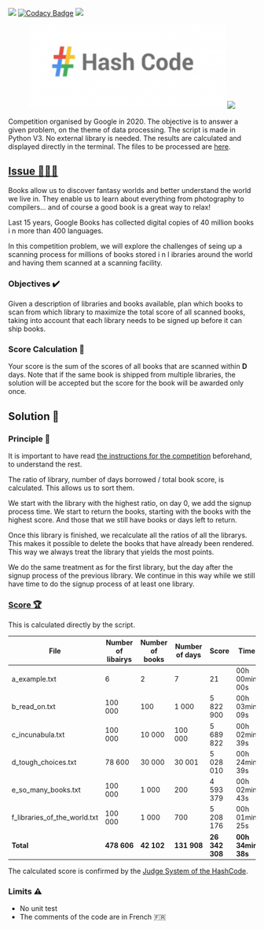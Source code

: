 <img src="https://img.shields.io/static/v1?style=flat&message=Python&logo=python&labelColor=FFD43B&color=FFD43B&logoColor=306998&label=%20"/> [![Codacy Badge](https://app.codacy.com/project/badge/Grade/27f12e9c8f1c4144a54253ea77c98a3c)](https://www.codacy.com/gh/EdouardGautier/Haschcode-2019/dashboard?utm_source=github.com&amp;utm_medium=referral&amp;utm_content=EdouardGautier/Haschcode-2019&amp;utm_campaign=Badge_Grade) <img src="https://img.shields.io/github/last-commit/Edouardgautier/Haschcode-2020"/>
<p align="center">
    <a>
        <img  src="images\logo.png" alt="Hash Code Logo" width="400" height="">
        <img src="https://github-readme-stats.vercel.app/api/pin/?username=EdouardGautier&repo=Haschcode-2020&theme=default_repocard&show_icons=true"/>
    </a>
</p>

Competition organised by Google in 2020. The objective is to answer a given problem, on the theme of data processing.
The script is made in Python V3. No external library is needed.
The results are calculated and displayed directly in the terminal. The files to be processed are [here](Output).

## [Issue 📘📕📗](hashcode_2020_online_qualification_round.pdf)
Books allow us to discover fantasy worlds and better understand the world we live in.
They enable us to learn about everything from photography to compilers… and of course a good book is a great way to relax!

Last 15 years, Google Books has collected digital copies of 40 million books i n more
than 400 languages.

In this competition problem, we will explore the challenges of seing up a scanning
process for millions of books stored i n l ibraries around the world and having them scanned at a scanning facility.

### Objectives ✔️
Given a description of libraries and books available, plan which books to scan from which library to maximize the total score of all scanned books, taking into account that each library needs to be signed up before it can ship books.

### Score Calculation 🏅
Your score is the sum of the scores of all books that are scanned within **D** days. 
Note that if the same book is shipped from multiple libraries, the solution will be accepted but the score for the book will be awarded only once.

## Solution 🔨
### Principle 📘
It is important to have read [the instructions for the competition](hashcode_2020_online_qualification_round.pdf) beforehand, to understand the rest.

The ratio of library, number of days borrowed / total book score, is calculated. This allows us to sort them.

We start with the library with the highest ratio, on day 0, we add the signup process time.
We start to return the books, starting with the books with the highest score. And those that we still have books or days left to return.

Once this library is finished, we recalculate all the ratios of all the librarys. This makes it possible to delete the books that have already been rendered. This way we always treat the library that yields the most points.

We do the same treatment as for the first library, but the day after the signup process of the previous library. 
We continue in this way while we still have time to do the signup process of at least one library.

### [Score 🏆](images/Score.png)
This is calculated directly by the script.

File | Number of libairys | Number of books | Number of days | Score | Time 
------------ | ------------- | ------------ | ------------- | ------------ | ------------ |
a_example.txt | 6 | 2 | 7 | 21 | 00h 00min 00s
b_read_on.txt | 100 000 | 100 | 1 000 | 5 822 900 | 00h 03min 09s
c_incunabula.txt | 100 000 | 10 000 | 100 000 | 5 689 822 | 00h 02min 39s
d_tough_choices.txt | 78 600 | 30 000 | 30 001 | 5 028 010 | 00h 24min 39s
e_so_many_books.txt | 100 000 | 1 000 | 200 | 4 593 379 | 00h 02min 43s
f_libraries_of_the_world.txt | 100 000 | 1 000 | 700 | 5 208 176 | 00h 01min 25s
**Total** | **478 606** | **42 102** | **131 908** | **26 342 308** | **00h 34min 38s**

The calculated score is confirmed by the [Judge System of the HashCode](images/Score_google.png).

### Limits ⚠️
- No unit test
- The comments of the code are in French 🇫🇷